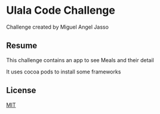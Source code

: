 # Ulala Code Challenge

Challenge created by Miguel Angel Jasso

## Resume

This challenge contains an app to see Meals and their detail

It uses cocoa pods to install some frameworks


## License
[MIT](https://choosealicense.com/licenses/mit/)
